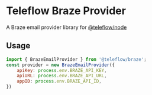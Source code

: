 # Teleflow Braze Provider

A Braze email provider library for [@teleflow/node](https://github.com/khulnasoft/teleflow)

## Usage

```javascript
import { BrazeEmailProvider } from '@teleflow/braze';
const provider = new BrazeEmailProvider({
    apiKey: process.env.BRAZE_API_KEY,
    apiURL: process.env.BRAZE_API_URL,
    appID: process.env.BRAZE_API_ID,
})
```
